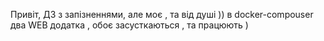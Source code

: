 Привіт, ДЗ з запізненнями, але моє , та від душі  )) 
в docker-compouser  два WEB додатка , обоє засусткаються , та працюють ) 
